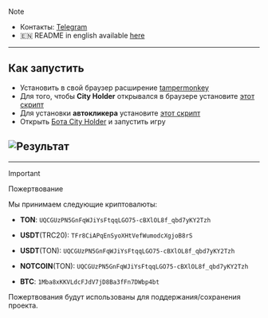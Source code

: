 > [!NOTE]
> - Контакты: [Telegram](https://t.me/qNkkkkkk) 
> - 🇪🇳 README in english available [here](README-EN.md)
---
## Как запустить
- Установить в свой браузер расширение [tampermonkey](https://chromewebstore.google.com/detail/tampermonkey/dhdgffkkebhmkfjojejmpbldmpobfkfo)
- Для того, чтобы **City Holder** открывался в браузере установите [этот скрипт](https://github.com/mudachyo/Hamster-Kombat/raw/main/hamster-kombat.user.js)
- Для установки **автокликера** установите [этот скрипт](https://github.com/qNkkkk/City-Holder-Autoclicker/blob/main/script.js)
- Открыть [Бота City Holder](https://t.me/cityholder/game?startapp=5278492883) и запустить игру

## ![Результат](result.gif)

---
> [!IMPORTANT] 
> Пожертвование
> 
> Мы принимаем следующие криптовалюты:
> 
> - **TON**: `UQCGUzPN5GnFqWJiYsFtqqLGO75-cBXlOL8f_qbd7yKY2Tzh`
> 
> - **USDT**(TRC20): `TFr8CiAPqEnSyoXHtVefWumodcXgjoB8rS`
> 
> - **USDT**(TON): `UQCGUzPN5GnFqWJiYsFtqqLGO75-cBXlOL8f_qbd7yKY2Tzh`
> 
> - **NOTCOIN**(TON): `UQCGUzPN5GnFqWJiYsFtqqLGO75-cBXlOL8f_qbd7yKY2Tzh`
> 
> - **BTC**: `1Mba8xKKVLdcFJdV7jD8Ba3fFn7DWbp4bt`
> 
> Пожертвования будут использованы для поддержания/сохранения проекта.
